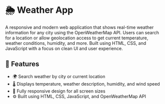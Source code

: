 # 🌦️ Weather App

A responsive and modern web application that shows real-time weather information for any city using the OpenWeatherMap API. Users can search for a location or allow geolocation access to get current temperature, weather conditions, humidity, and more. Built using HTML, CSS, and JavaScript with a focus on clean UI and user experience.

## 🔧 Features

- 🌍 Search weather by city or current location
- 🌡️ Displays temperature, weather description, humidity, and wind speed
- 📱 Fully responsive design for all screen sizes
- ⚙️ Built using HTML, CSS, JavaScript, and OpenWeatherMap API




